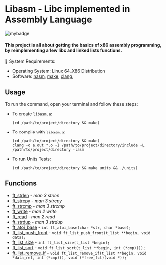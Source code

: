 # Libasm - Libc implemented in Assembly Language
![mybadge](https://badgen.net/badge/SKILLS/%20ASSEMBLY,%20C,%20LINKED%20LISTS%20/red?scale=1.2)

#### This project is all about getting the basics of x86 assembly programming, by reimplementing a few libc and linked lists functions.


🔧 System Requirements:
   - Operating System: Linux 64_X86 Distribution
   - Software: [nasm](https://nasm.us/), [make](https://www.gnu.org/software/make/), [clang](https://clang.llvm.org/), 

## Usage
 
To run the command, open your terminal and follow these steps:

  - To create ```libasm.a```:
  
      ```shell
      (cd /path/to/project/directory && make)
      ```

  - To compile with ```libasm.a```:
  
      ```shell
      (cd /path/to/project/directory && make)
      clang -o a.out *.o -I /path/to/project/directory/include -L /path/to/project/directory -lasm
      ```
      
   - To run Units Tests:

      ```shell
      (cd /path/to/project/directory && make units && ./units)
      ```


## Functions

- [ft_strlen](src/ft_strlen.s) - *man 3 strlen*
- [ft_strcpy](src/ft_strcpy.s) - *man 3 strcpy*
- [ft_strcmp](src/ft_strcmp.s) - *man 3 strcmp*
- [ft_write](src/ft_write.s) - *man 2 write*
- [ft_read](src/ft_read.s) - *man 2 read*
- [ft_strdup](src/ft_strdup.s) - *man 3 strdup*
- [ft_atoi_base](src/ft_atoi_base.s) - ```int ft_atoi_base(char *str, char *base);```
- [ft_list_push_front](src/ft_list_push_front.s) - ```void ft_list_push_front(t_list **begin, void data);```
- [ft_list_size](src/ft_list_size.s) - ```int ft_list_size(t_list *begin);```
- [ft_list_sort](src/ft_list_sort.s) - ```void ft_list_sort(t_list **begin, int (*cmp)());```
- [ft_list_remove_if](src/ft_list_remove_if.s) - ```void ft_list_remove_if(t_list **begin, void *data_ref, int (*cmp)(), void (*free_fct)(void *));```
